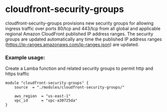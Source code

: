 # cloudfront-security-groups
cloudfront-security-groups provisions new security groups for allowing ingress traffic over ports 80/tcp and 443/tcp from all global and applicable regional Amazon CloudFront published IP address ranges. The security groups are updated automatically any time the published IP address ranges (https://ip-ranges.amazonaws.com/ip-ranges.json) are updated.

### Example usage:
Create a Lamba function and related security groups to permit http and https traffic 
```
module "cloudfront-security-groups" {
    source  = "./modules/cloudfront-security-groups/"

    aws_region  = "us-east-1"
    vpc_id      = "vpc-a30725da"
}
```